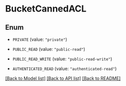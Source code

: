 # BucketCannedACL

## Enum


* `PRIVATE` (value: `"private"`)

* `PUBLIC_READ` (value: `"public-read"`)

* `PUBLIC_READ_WRITE` (value: `"public-read-write"`)

* `AUTHENTICATED_READ` (value: `"authenticated-read"`)


[[Back to Model list]](../README.md#documentation-for-models) [[Back to API list]](../README.md#documentation-for-api-endpoints) [[Back to README]](../README.md)


